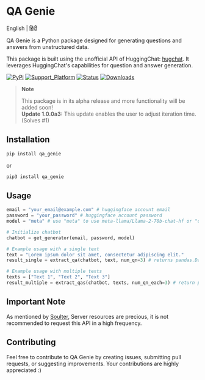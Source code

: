 # QA Genie

English | [हिंदी](README_hi.md) 

QA Genie is a Python package designed for generating questions and answers from unstructured data.

This package is built using the unofficial API of HuggingChat: [hugchat](https://pypi.org/project/hugchat/). It leverages HuggingChat's capabilities for question and answer generation.


[![PyPi](https://img.shields.io/pypi/v/qa_genie.svg?logo=pypi&logoColor=white)](https://pypi.python.org/pypi/qa_genie)
[![Support_Platform](https://img.shields.io/badge/3.9+-%234ea94b.svg?logo=python&logoColor=white)](https://pypi.python.org/pypi/qa_genie)
[![Status](https://img.shields.io/badge/status-operational-%234ea94b.svg?logo=ok&logoColor=white)](https://pypi.python.org/pypi/qa_genie)
[![Downloads](https://static.pepy.tech/badge/qa_genie?logo=download&logoColor=white)](https://www.pepy.tech/projects/qa_genie)

> **Note**
>
> This package is in its alpha release and more functionality will be added soon! <br>
> **Update 1.0.0a3:** This update enables the user to adjust iteration time. (Solves #1) 


## Installation
```bash
pip install qa_genie
```
or
```bash
pip3 install qa_genie
```


## Usage
```python
email = "your_email@example.com" # huggingface account email
password = "your_password" # huggingface account password
model = "meta" # use "meta" to use meta-llama/Llama-2-70b-chat-hf or "oasst" to use OpenAssistant/oasst-sft-6-llama-30b

# Initialize chatbot
chatbot = get_generator(email, password, model)

# Example usage with a single text
text = "Lorem ipsum dolor sit amet, consectetur adipiscing elit."
result_single = extract_qa(chatbot, text, num_qn=3) # returns pandas.DataFrame with num_qn questions and answers

# Example usage with multiple texts
texts = ["Text 1", "Text 2", "Text 3"]
result_multiple = extract_qas(chatbot, texts, num_qn_each=3) # return pandas.DataFrame with num_qn_each questions and answers generated for each text
```

## Important Note
As mentioned by [Soulter](github.com/Soulter), Server resources are precious, it is not recommended to request this API in a high frequency.

## Contributing
Feel free to contribute to QA Genie by creating issues, submitting pull requests, or suggesting improvements. Your contributions are highly appreciated :)
